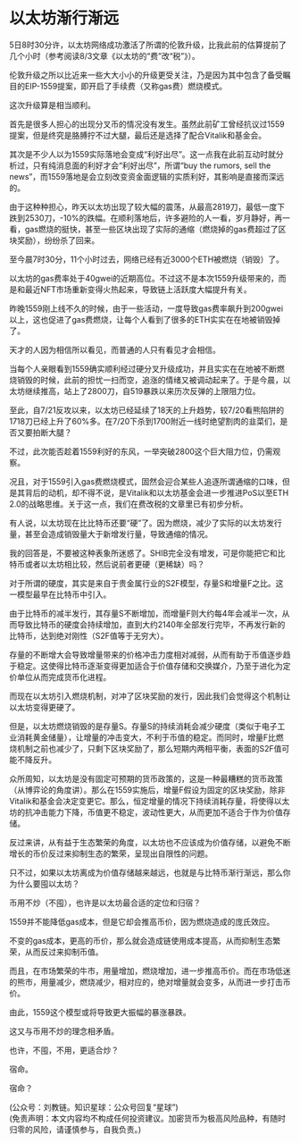 # 以太坊渐行渐远

5日8时30分许，以太坊网络成功激活了所谓的伦敦升级，比我此前的估算提前了几个小时（参考阅读8/3文章《以太坊的“费”改“税”》）。

伦敦升级之所以比近来一些大大小小的升级更受关注，乃是因为其中包含了备受瞩目的EIP-1559提案，即开启了手续费（又称gas费）燃烧模式。

这次升级算是相当顺利。

首先是很多人担心的出现分叉币的情况没有发生。虽然此前矿工曾经抗议过1559提案，但是终究是胳膊拧不过大腿，最后还是选择了配合Vitalik和基金会。

其次是不少人以为1559实际落地会变成“利好出尽”。这一点我在此前互动时就分析过，只有纯消息面的利好才会“利好出尽”，所谓“buy the rumors, sell the news”，而1559落地是会立刻改变资金面逻辑的实质利好，其影响是直接而深远的。

由于这种种担心，昨天以太坊出现了较大幅的震荡，从最高2819刀，最低一度下跌到2530刀，-10%的跌幅。在顺利落地后，许多避险的人一看，岁月静好，再一看，gas燃烧的挺快，甚至一些区块出现了实际的通缩（燃烧掉的gas费超过了区块奖励），纷纷杀了回来。

至今晨7时30分，11个小时过去，网络已经有近3000个ETH被燃烧（销毁）了。

以太坊的gas费率处于40gwei的近期高位。不过这不是本次1559升级带来的，而是和最近NFT市场重新变得火热起来，导致链上活跃度大幅提升有关。

昨晚1559刚上线不久的时候，由于一些活动，一度导致gas费率飙升到200gwei以上，这也促进了gas费燃烧，让每个人看到了很多的ETH实实在在地被销毁掉了。

天才的人因为相信所以看见，而普通的人只有看见才会相信。

当每个人亲眼看到1559确实顺利经过硬分叉升级成功，并且实实在在地被不断燃烧销毁的时候，此前的担忧一扫而空，追涨的情绪又被调动起来了。于是今晨，以太坊继续推高，站上了2800刀，自519暴跌以来历次反弹的上限阻力位。

至此，自7/21反攻以来，以太坊已经延续了18天的上升趋势，较7/20看熊陷阱的1718刀已经上升了60%多。在7/20下杀到1700附近一线时绝望割肉的韭菜们，是否又要拍断大腿？

不过，此次能否趁着1559利好的东风，一举突破2800这个巨大阻力位，仍需观察。

况且，对于1559引入gas费燃烧模式，固然会迎合某些人追逐所谓通缩的口味，但是其背后的动机，却不得不说，是Vitalik和以太坊基金会进一步推进PoS以至ETH 2.0的战略思维。关于这一点，我们在费改税的文章里已有初步分析。

有人说，以太坊现在比比特币还要“硬”了。因为燃烧，减少了实际的以太坊发行量，甚至会造成销毁量大于新增发行量，导致通缩的情况。

我的回答是，不要被这种表象所迷惑了。SHIB完全没有增发，可是你能把它和比特币或者以太坊相比较，然后说前者更硬（更稀缺）吗？

对于所谓的硬度，其实是来自于贵金属行业的S2F模型，存量S和增量F之比。这一模型最早在比特币中引入。

由于比特币的减半发行，其存量S不断增加，而增量F则大约每4年会减半一次，从而导致比特币的硬度会持续增加，直到大约2140年全部发行完毕，不再发行新的比特币，达到绝对刚性（S2F值等于无穷大）。

存量的不断增大会导致增量带来的价格冲击力度相对减弱，从而有助于币值逐步趋于稳定。这使得比特币逐渐变得更加适合于价值存储和交换媒介，乃至于进化为定价单位从而完成货币化进程。

而现在以太坊引入燃烧机制，对冲了区块奖励的发行，因此我们会觉得这个机制让以太坊变得更硬了。

但是，以太坊燃烧销毁的是存量S。存量S的持续消耗会减少硬度（类似于电子工业消耗黄金储量），让增量的冲击变大，不利于币值的稳定。而同时，增量F比燃烧机制之前也减少了，只剩下区块奖励了，那么短期内两相平衡，表面的S2F值可能不降反升。

众所周知，以太坊是没有固定可预期的货币政策的，这是一种最糟糕的货币政策（从博弈论的角度讲）。那么在1559实施后，增量F假设为固定的区块奖励，除非Vitalik和基金会决定变更它。那么，恒定增量的情况下持续消耗存量，将使得以太坊的抗冲击能力下降，币值更不稳定，波动性更大，从而更加不适合于作为价值存储。

反过来讲，从有益于生态繁荣的角度，以太坊也不应该成为价值存储，以避免不断增长的币价反过来抑制生态的繁荣，呈现出自限性的问题。

只不过，如果以太坊离成为价值存储越来越远，也就是与比特币渐行渐远，那么你为什么要囤以太坊？

币用不炒（不囤），也许是以太坊最合适的定位和归宿？

1559并不能降低gas成本，但是它却会推高币价，因为燃烧造成的庞氏效应。

不变的gas成本，更高的币价，那么就会造成链使用成本提高，从而抑制生态繁荣，从而反过来抑制币值。

而且，在市场繁荣的牛市，用量增加，燃烧增加，进一步推高币价。而在市场低迷的熊市，用量减少，燃烧减少，相对应的，绝对增量就会变多，从而进一步打击币价。

由此，1559这个模型或将导致更大振幅的暴涨暴跌。

这又与币用不炒的理念相矛盾。

也许，不囤，不用，更适合炒？

宿命。

宿命？

(公众号：刘教链。知识星球：公众号回复“星球”) \
(免责声明：本文内容均不构成任何投资建议。加密货币为极高风险品种，有随时归零的风险，请谨慎参与，自我负责。)
